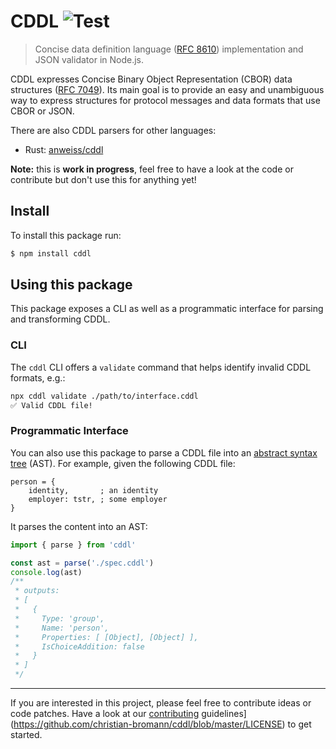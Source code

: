 CDDL ![Test](https://github.com/christian-bromann/cddl/workflows/Test/badge.svg?branch=master)
====

> Concise data definition language ([RFC 8610](https://tools.ietf.org/html/rfc8610)) implementation and JSON validator in Node.js.

CDDL expresses Concise Binary Object Representation (CBOR) data structures ([RFC 7049](https://tools.ietf.org/html/rfc7049)). Its main goal is to provide an easy and unambiguous way to express structures for protocol messages and data formats that use CBOR or JSON.

There are also CDDL parsers for other languages:
- Rust: [anweiss/cddl](https://github.com/anweiss/cddl)

__Note:__ this is __work in progress__, feel free to have a look at the code or contribute but don't use this for anything yet!

## Install

To install this package run:

```sh
$ npm install cddl
```

## Using this package

This package exposes a CLI as well as a programmatic interface for parsing and transforming CDDL.

### CLI

The `cddl` CLI offers a `validate` command that helps identify invalid CDDL formats, e.g.:

```sh
npx cddl validate ./path/to/interface.cddl
✅ Valid CDDL file!
```

### Programmatic Interface

You can also use this package to parse a CDDL file into an [abstract syntax tree](https://en.wikipedia.org/wiki/Abstract_syntax_tree) (AST). For example, given the following CDDL file:

```cddl
person = {
    identity,       ; an identity
    employer: tstr, ; some employer
}
```

It parses the content into an AST:

```js
import { parse } from 'cddl'

const ast = parse('./spec.cddl')
console.log(ast)
/**
 * outputs:
 * [
 *   {
 *     Type: 'group',
 *     Name: 'person',
 *     Properties: [ [Object], [Object] ],
 *     IsChoiceAddition: false
 *   }
 * ]
 */
```

---

If you are interested in this project, please feel free to contribute ideas or code patches. Have a look at our [contributing](https://github.com/christian-bromann/cddl/blob/master/LICENSE) guidelines](https://github.com/christian-bromann/cddl/blob/master/LICENSE) to get started.
